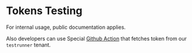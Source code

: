 # Tokens Testing

For internal usage, public documentation applies.

Also developers can use Special [Github Action](https://github.com/extenda/actions/tree/master/iam-test-token)
that fetches token from our `testrunner` tenant.
